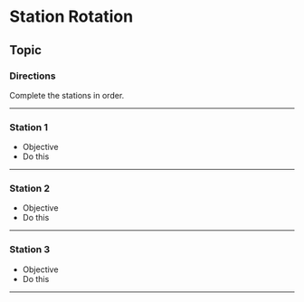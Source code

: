 # Station Rotation
## Topic

### Directions
Complete the stations in order.

---

### Station 1
- Objective
- Do this

---

### Station 2
- Objective
- Do this

---

### Station 3
- Objective
- Do this

---
